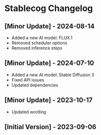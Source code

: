 # Stablecog Changelog

## [Minor Update] - 2024-08-14

- Added a new AI model: FLUX.1
- Removed scheduler options
- Removed inference steps

## [Minor Update] - 2024-07-10

- Added a new AI model: Stable Diffusion 3
- Fixed API issues
- Updated dependencies

## [Minor Update] - 2023-10-17

- Updated wording

## [Initial Version] - 2023-09-06
